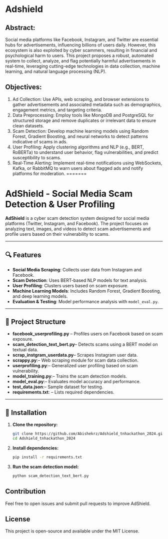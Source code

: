 # Adshield
## Abstract:
Social media platforms like Facebook, Instagram, and Twitter are essential hubs for advertisements, influencing billions
of users daily. However, this ecosystem is also exploited by cyber scammers, resulting in financial and psychological
harm to users. This project proposes a robust, automated system to collect, analyze, and flag potentially harmful
advertisements in real-time, leveraging cutting-edge technologies in data collection, machine learning, and natural
language processing (NLP).

## Objectives:
1. Ad Collection: Use APIs, web scraping, and browser extensions to gather advertisements and associated
metadata such as demographics, engagement metrics, and targeting criteria.
3. Data Preprocessing: Employ tools like MongoDB and PostgreSQL for structured storage and remove
duplicates or irrelevant data to ensure clean datasets.
4. Scam Detection: Develop machine learning models using Random Forest, Gradient Boosting, and neural
networks to detect patterns indicative of scams in ads.
5. User Profiling: Apply clustering algorithms and NLP (e.g., BERT, RoBERTa) to understand user behavior,
flag vulnerabilities, and predict susceptibility to scams.
6. Real-Time Alerting: Implement real-time notifications using WebSockets, Kafka, or RabbitMQ to warn users
about flagged ads and notify platforms for moderation.
=======
# AdShield - Social Media Scam Detection & User Profiling

**AdShield** is a cyber scam detection system designed for social media platforms (Twitter, Instagram, and Facebook). The project focuses on analyzing text, images, and videos to detect scam advertisements and profile users based on their vulnerability to scams.

---

## 🔍 Features
- **Social Media Scraping**: Collects user data from Instagram and Facebook.
- **Scam Detection**: Uses BERT-based NLP models for text analysis.
- **User Profiling**: Clusters users based on scam exposure.
- **Machine Learning Models**: Includes Random Forest, Gradient Boosting, and deep learning models.
- **Evaluation & Testing**: Model performance analysis with `model_eval.py`.

---

## 📁 Project Structure
- **facebook_userprofiling.py** – Profiles users on Facebook based on scam exposure.
- **scam_detection_text_bert.py**– Detects scams using a BERT model on textual data.
- **scrap_instgram_userdata.py**– Scrapes Instagram user data.
- **scrappy.py**:– Web scraping module for scam data collection.
- **userprofiling.py**:– Generalized user profiling based on scam vulnerability.
- **model_training.py**:– Trains the scam detection models.
- **model_eval.py**:– Evaluates model accuracy and performance.
- **test_data.json**:– Sample dataset for testing.
- **requirements.txt**: – Lists required dependencies.

  
---

## 🚀 Installation
1. **Clone the repository:**
   ```bash
   git clone https://github.com/Abishekrz/Adshield_tnhackathon_2024.git
   cd Adshield_tnhackathon_2024
   ```
2. **Install dependencies:**
   ```bash
   pip install -r requirements.txt
   ```
3. **Run the scam detection model:**
   ```bash
   python scam_detection_text_bert.py
   ```

## Contribution

Feel free to open issues and submit pull requests to improve AdShield.

## License

This project is open-source and available under the MIT License.
